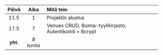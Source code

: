 |  Päivä   |     Aika     | Mitä tein         |
| :------: | :----------: | :---------------- |
|   11.5   |      1       | Projektin alustus |
| 17.5 | 7 | Venues CRUD, Bulma-tyylikirjasto, Autentikointi + Bcrypt |
| **yht.** | _*8 tuntia*_ |
